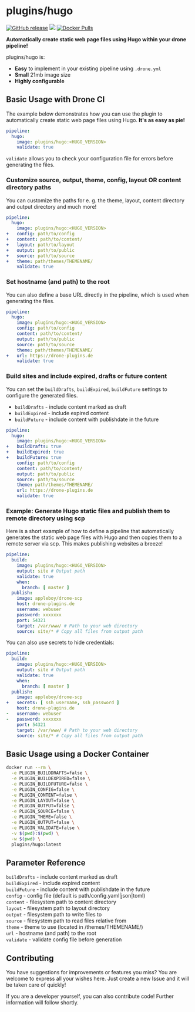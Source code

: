 # plugins/hugo

[![GitHub release](https://img.shields.io/github/release/drone-plugins/drone-hugo.svg)](https://github.com/plugins/hugo/releases) ![](https://img.shields.io/badge/hugo%20version-v<HUGO_VERSION>-ff69b4.svg)
[![Docker Pulls](https://img.shields.io/docker/pulls/plugins/hugo.svg)](https://hub.docker.com/r/plugins/hugo/tags/)

**Automatically create static web page files using Hugo within your drone pipeline!**

plugins/hugo is:

- **Easy** to implement in your existing pipeline using `.drone.yml`
- **Small** 21mb image size
- **Highly configurable**

## Basic Usage with Drone CI

The example below demonstrates how you can use the plugin to automatically create static web page files using Hugo. **It's as easy as pie!**

```yml
pipeline:
  hugo:
    image: plugins/hugo:<HUGO_VERSION>
    validate: true
```

`validate` allows you to check your configuration file for errors before generating the files.

### Customize source, output, theme, config, layout OR content directory paths

You can customize the paths for e. g. the theme, layout, content directory and output directory and much more!

```yml
pipeline:
  hugo:
    image: plugins/hugo:<HUGO_VERSION>
+   config: path/to/config
+   content: path/to/content/
+   layout: path/to/layout
+   output: path/to/public
+   source: path/to/source
+   theme: path/themes/THEMENAME/
    validate: true
```

### Set hostname (and path) to the root

You can also define a base URL directly in the pipeline, which is used when generating the files.

```yml
pipeline:
  hugo:
    image: plugins/hugo:<HUGO_VERSION>
    config: path/to/config
    content: path/to/content/
    output: path/to/public
    source: path/to/source
    theme: path/themes/THEMENAME/
+   url: https://drone-plugins.de
    validate: true
```

### Build sites and include expired, drafts or future content

You can set the `buildDrafts`, `buildExpired`, `buildFuture` settings to configure the generated files.

- `buildDrafts` - include content marked as draft
- `buildExpired` - include expired content
- `buildFuture` - include content with publishdate in the future

```yml
pipeline:
  hugo:
    image: plugins/hugo:<HUGO_VERSION>
+   buildDrafts: true
+   buildExpired: true
+   buildFuture: true
    config: path/to/config
    content: path/to/content/
    output: path/to/public
    source: path/to/source
    theme: path/themes/THEMENAME/
    url: https://drone-plugins.de
    validate: true
```

### **Example**: Generate Hugo static files and publish them to remote directory using scp

Here is a short example of how to define a pipeline that automatically generates the static web page files with Hugo and then copies them to a remote server via scp. This makes publishing websites a breeze!

```yml
pipeline:
  build:
    image: plugins/hugo:<HUGO_VERSION>
    output: site # Output path
    validate: true
    when:
      branch: [ master ]
  publish:
    image: appleboy/drone-scp
    host: drone-plugins.de
    username: webuser
    password: xxxxxxx
    port: 54321
    target: /var/www/ # Path to your web directory
    source: site/* # Copy all files from output path
```

You can also use secrets to hide credentials:

```yml
pipeline:
  build:
    image: plugins/hugo:<HUGO_VERSION>
    output: site # Output path
    validate: true
    when:
      branch: [ master ]
  publish:
    image: appleboy/drone-scp
+   secrets: [ ssh_username, ssh_password ]
    host: drone-plugins.de
-   username: webuser
-   password: xxxxxxx
    port: 54321
    target: /var/www/ # Path to your web directory
    source: site/* # Copy all files from output path
```

## Basic Usage using a Docker Container

```bash
docker run --rm \
  -e PLUGIN_BUILDDRAFTS=false \
  -e PLUGIN_BUILDEXPIRED=false \
  -e PLUGIN_BUILDFUTURE=false \
  -e PLUGIN_CONFIG=false \
  -e PLUGIN_CONTENT=false \
  -e PLUGIN_LAYOUT=false \
  -e PLUGIN_OUTPUT=false \
  -e PLUGIN_SOURCE=false \
  -e PLUGIN_THEME=false \
  -e PLUGIN_OUTPUT=false \
  -e PLUGIN_VALIDATE=false \
  -v $(pwd):$(pwd) \
  -w $(pwd) \
  plugins/hugo:latest
```

## Parameter Reference

`buildDrafts` - include content marked as draft<br>
`buildExpired` - include expired content<br>
`buildFuture` - include content with publishdate in the future<br>
`config` - config file (default is path/config.yaml|json|toml)<br>
`content` - filesystem path to content directory<br>
`layout` - filesystem path to layout directory<br>
`output` - filesystem path to write files to<br>
`source` - filesystem path to read files relative from<br>
`theme` - theme to use (located in /themes/THEMENAME/)<br>
`url` - hostname (and path) to the root<br>
`validate` - validate config file before generation

## Contributing

You have suggestions for improvements or features you miss? You are welcome to express all your wishes here. Just create a new Issue and it will be taken care of quickly!

If you are a developer yourself, you can also contribute code! Further information will follow shortly.
